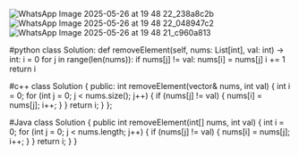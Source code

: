 ![WhatsApp Image 2025-05-26 at 19 48 22_238a8c2b](https://github.com/user-attachments/assets/06f28881-ae38-45f8-be35-979b909ceab8)
![WhatsApp Image 2025-05-26 at 19 48 22_048947c2](https://github.com/user-attachments/assets/8a33be8a-d9d0-4a24-b95a-20617c2c6444)
![WhatsApp Image 2025-05-26 at 19 48 21_c960a813](https://github.com/user-attachments/assets/29d9be16-75cd-43d1-ba31-806a372686e9)


#python
class Solution:
    def removeElement(self, nums: List[int], val: int) -> int:
        i = 0
        for j in range(len(nums)):
            if nums[j] != val:
                nums[i] = nums[j]
                i += 1
        return i


#c++
class Solution {
public:
    int removeElement(vector<int>& nums, int val) {
        int i = 0;
        for (int j = 0; j < nums.size(); j++) {
            if (nums[j] != val) {
                nums[i] = nums[j];
                i++;
            }
        }
        return i;
    }
};



#Java
class Solution {
    public int removeElement(int[] nums, int val) {
        int i = 0;
        for (int j = 0; j < nums.length; j++) {
            if (nums[j] != val) {
                nums[i] = nums[j];
                i++;
            }
        }
        return i;
    }
}



